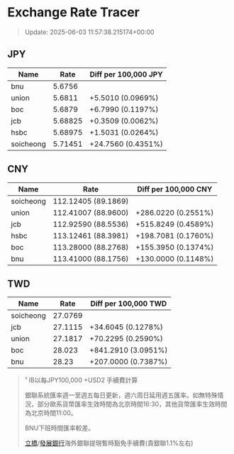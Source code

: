 # Exchange Rate Tracer

> Update: 2025-06-03 11:57:38.215174+00:00

## JPY

| Name      |    Rate | Diff per 100,000 JPY   |
|-----------|---------|------------------------|
| bnu       | 5.6756  |                        |
| union     | 5.6811  | +5.5010 (0.0969%)      |
| boc       | 5.6879  | +6.7990 (0.1197%)      |
| jcb       | 5.68825 | +0.3509 (0.0062%)      |
| hsbc      | 5.68975 | +1.5031 (0.0264%)      |
| soicheong | 5.71451 | +24.7560 (0.4351%)     |

## CNY

| Name      | Rate                | Diff per 100,000 CNY   |
|-----------|---------------------|------------------------|
| soicheong | 112.12405	(89.1869) |                        |
| union     | 112.41007	(88.9600) | +286.0220 (0.2551%)    |
| jcb       | 112.92590	(88.5536) | +515.8249 (0.4589%)    |
| hsbc      | 113.12461	(88.3981) | +198.7081 (0.1760%)    |
| boc       | 113.28000	(88.2768) | +155.3950 (0.1374%)    |
| bnu       | 113.41000	(88.1756) | +130.0000 (0.1148%)    |

## TWD

| Name      |    Rate | Diff per 100,000 TWD   |
|-----------|---------|------------------------|
| soicheong | 27.0769 |                        |
| jcb       | 27.1115 | +34.6045 (0.1278%)     |
| union     | 27.1817 | +70.2295 (0.2590%)     |
| boc       | 28.023  | +841.2910 (3.0951%)    |
| bnu       | 28.23   | +207.0000 (0.7387%)    |


> ¹ IB以每JPY100,000 +USD2 手續費計算
>
> 銀聯系統匯率週一至週五每日更新，週六周日延用週五匯率。如無特殊情況，部分歐系貨幣匯率生效時間為北京時間16:30，其他貨幣匯率生效時間為北京時間11:00。
>
> BNU下班時間匯率較差。
>
> [立橋](https://www.wlbank.com.mo/uploads/ueditor/file/20181211/1544536513900230.pdf)/[發展銀行](https://www.mdb.com.mo/Service_Charges_20230728.pdf)海外銀聯提現暫時豁免手續費(貴銀聯1.1%左右)

